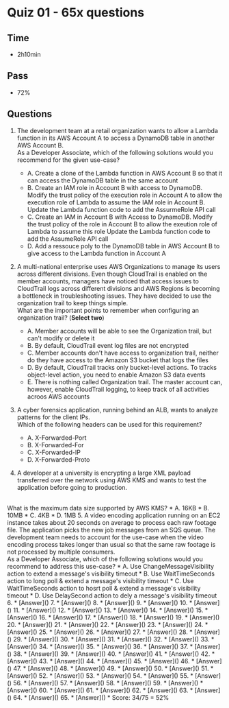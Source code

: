 # Quiz 01 - 65x questions

## Time
* 2h10min

## Pass
* 72%

## Questions
1. The development team at a retail organization wants to allow a Lambda function in its AWS Account A to access a DynamoDB table in another AWS Account B.<br/>As a Developer Associate, which of the following solutions would you recommend for the given use-case?
   * A. Create a clone of the Lambda function in AWS Account B so that it can access the DynamoDB table in the same account
   * B. Create an IAM role in Account B with access to DynamoDB. Modify the trust policy of the execution role in Account A to allow the execution role of Lambda to assume the IAM role in Account B. Update the Lambda function code to add the AssurmeRole API call
   * C. Create an IAM in Account B with Access to DynamoDB. Modify the trust policy of the role in Account B to allow the exeution role of Lambda to assume this role Update the Lambda function code to add the AssumeRole API call
   * D. Add a ressouce poly to the DynamoDB table in AWS Account B to give access to the Lambda function in Account A
   
2. A multi-national enterprise uses AWS Organizations to manage its users across different divisions. Even though CloudTrail is enabled on the member accounts, managers have noticed that access issues to CloudTrail logs across different divisions and AWS Regions is becoming a bottleneck in troubleshooting issues. They have decided to use the organization trail to keep things simple.<br/>
What are the important points to remember when configuring an organization trail? (**Select two**)
   * A. Member accounts will be able to see the Organization trail, but can't modify or delete it
   * B. By default, CloudTrail event log files are not encrypted
   * C. Member accounts don't have access to organization trail, neither do they have access to the Amazon S3 bucket that logs the files
   * D. By default, CloudTrail tracks only bucket-level actions. To tracks object-level action, you need to enable Amazon S3 data events
   * E. There is nothing called Organization trail. The master account can, however, enable CloudTrail logging, to keep track of all activities acroos AWS accounts
3. A cyber forensics application, running behind an ALB, wants to analyze patterns for the client IPs.<br/>Which of the following headers can be used for this requirement?
   * A. X-Forwarded-Port
   * B. X-Forwarded-For
   * C. X-Forwarded-IP
   * D. X-Forwarded-Proto
4. A developer at a university is encrypting a large XML payload transferred over the network using AWS KMS and wants to test the application before going to production.
<br/>
What is the maximum data size supported by AWS KMS?
   * A. 16KB
   * B. 10MB
   * C. 4KB
   * D. 1MB
5. A video encoding application running on an EC2 instance takes about 20 seconds on average to process each raw footage file. The application picks the new job messages from an SQS queue. The development team needs to account for the use-case when the video encoding process takes longer than usual so that the same raw footage is not processed by multiple consumers.
<br/>
As a Developer Associate, which of the following solutions would you recommend to address this use-case?
   * A. Use ChangeMessageVisibility action to extend a message's visibility timeout
   * B. Use WaitTimeSeconds action to long poll & extend a message's visibility timeout
   * C. Use WaitTimeSeconds action to hosrt poll & extend a message's visibility timeout
   * D. Use DelaySecond action to dely a message's visibility timeout
6.
* [Answer]()
7.
* [Answer]()
8.
* [Answer]()
9.
* [Answer]()
10.
* [Answer]()
11.
* [Answer]()
12.
* [Answer]()
13.
* [Answer]()
14.
* [Answer]()
15.
* [Answer]()
16.
* [Answer]()
17.
* [Answer]()
18.
* [Answer]()
19.
* [Answer]()
20.
* [Answer]()
21.
* [Answer]()
22.
* [Answer]()
23.
* [Answer]()
24.
* [Answer]()
25.
* [Answer]()
26.
* [Answer]()
27.
* [Answer]()
28.
* [Answer]()
29.
* [Answer]()
30.
* [Answer]()
31.
* [Answer]()
32.
* [Answer]()
33.
* [Answer]()
34.
* [Answer]()
35.
* [Answer]()
36.
* [Answer]()
37.
* [Answer]()
38.
* [Answer]()
39.
* [Answer]()
40.
* [Answer]()
41.
* [Answer]()
42.
* [Answer]()
43.
* [Answer]()
44.
* [Answer]()
45.
* [Answer]()
46.
* [Answer]()
47.
* [Answer]()
48.
* [Answer]()
49.
* [Answer]()
50.
* [Answer]()
51.
* [Answer]()
52.
* [Answer]()
53.
* [Answer]()
54.
* [Answer]()
55.
* [Answer]()
56.
* [Answer]()
57.
* [Answer]()
58.
* [Answer]()
59.
* [Answer]()
* [Answer]()
60.
* [Answer]()
61.
* [Answer]()
62.
* [Answer]()
63.
* [Answer]()
64.
* [Answer]()
65.
* [Answer]()
* Score: 34/75 = 52%
